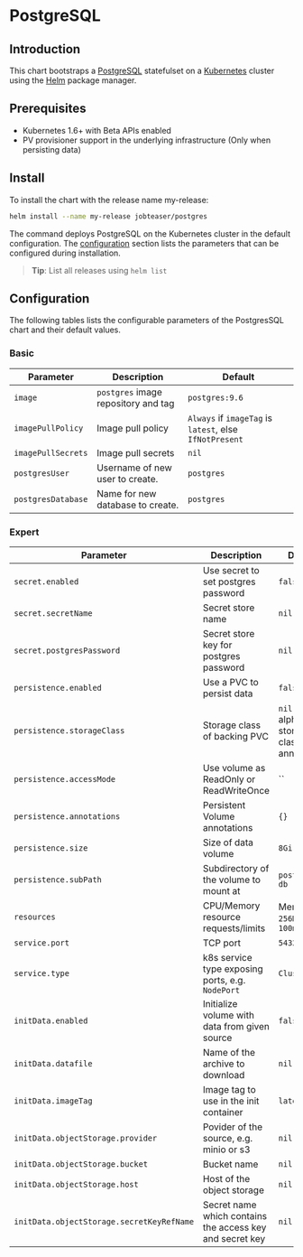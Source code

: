 # PostgreSQL

## Introduction
This chart bootstraps a [PostgreSQL](https://github.com/docker-library/postgres) statefulset on a [Kubernetes](https://kubernetes.io/) cluster using the [Helm](https://helm.sh/) package manager.

## Prerequisites
- Kubernetes 1.6+ with Beta APIs enabled
- PV provisioner support in the underlying infrastructure (Only when persisting data)

## Install
To install the chart with the release name my-release:
```sh
helm install --name my-release jobteaser/postgres
```
The command deploys PostgreSQL on the Kubernetes cluster in the default configuration. The [configuration](#configuration) section lists the parameters that can be configured during installation.
> **Tip**: List all releases using `helm list`


## Configuration
The following tables lists the configurable parameters of the PostgresSQL chart and their default values.

### Basic
| Parameter          | Description                         | Default                                                 |
| ---                | ---                                 | ---                                                     |
| `image`            | `postgres` image repository and tag | `postgres:9.6`                                          |
| `imagePullPolicy`  | Image pull policy                   | `Always` if `imageTag` is `latest`, else `IfNotPresent` |
| `imagePullSecrets` | Image pull secrets                  | `nil`                                                   |
| `postgresUser`     | Username of new user to create.     | `postgres`                                              |
| `postgresDatabase` | Name for new database to create.    | `postgres`                                              |

### Expert
| Parameter                                 | Description                                              | Default                                     |
| ---                                       | ---                                                      | ---                                         |
| `secret.enabled`                          | Use secret to set postgres password                      | `false`                                     |
| `secret.secretName`                       | Secret store name                                        | `nil`                                       |
| `secret.postgresPassword`                 | Secret store key for postgres password                   | `nil`                                       |
| `persistence.enabled`                     | Use a PVC to persist data                                | `false`                                     |
| `persistence.storageClass`                | Storage class of backing PVC                             | `nil` (uses alpha storage class annotation) |
| `persistence.accessMode`                  | Use volume as ReadOnly or ReadWriteOnce                  | ``                             |
| `persistence.annotations`                 | Persistent Volume annotations                            | `{}`                                        |
| `persistence.size`                        | Size of data volume                                      | `8Gi`                                       |
| `persistence.subPath`                     | Subdirectory of the volume to mount at                   | `postgresql-db`                             |
| `resources`                               | CPU/Memory resource requests/limits                      | Memory: `256Mi`, CPU: `100m`                |
| `service.port`                            | TCP port                                                 | `5432`                                      |
| `service.type`                            | k8s service type exposing ports, e.g. `NodePort`         | `ClusterIP`                                 |
| `initData.enabled`                        | Initialize volume with data from given source            | `false`                                     |
| `initData.datafile`                       | Name of the archive to download                          | `nil`                                     |
| `initData.imageTag`                       | Image tag to use in the init container                   | `latest`                                    |
| `initData.objectStorage.provider`         | Povider of the source, e.g. minio or s3                  | `nil`                                     |
| `initData.objectStorage.bucket`           | Bucket name                                              | `nil`                                     |
| `initData.objectStorage.host`             | Host of the object storage                               | `nil`                                     |
| `initData.objectStorage.secretKeyRefName` | Secret name which contains the access key and secret key | `nil`                                     |



